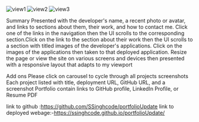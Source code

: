 ![view1](https://user-images.githubusercontent.com/90226185/142097980-02198e77-5f57-45e0-8c3e-4cc9b7141d41.JPG)
![view2](https://user-images.githubusercontent.com/90226185/142098034-15955f19-f08c-4855-8d1d-c17b3554230c.JPG)
![view3](https://user-images.githubusercontent.com/90226185/142098062-fe27652c-fb00-4d13-8d7f-c6a78bd8b6e3.JPG)


Summary
Presented with the developer's name, a recent photo or avatar, and links to sections about them, their work, and how to contact me. Click one of the links in the navigation then the UI scrolls to the corresponding section.Click on the link to the section about their work then the UI scrolls to a section with titled images of the developer's applications. Click on the images of the applications then taken to that deployed application. Resize the page or view the site on various screens and devices then presented with a responsive layout that adapts to my viewport


Add ons 
Please click on carousel to cycle through all projects screenshots 
Each project listed with title, deployment URL, GitHub URL, and a screenshot
Portfolio contain links to GitHub profile, LinkedIn Profile, or Resume PDF

link to github :https://github.com/SSinghcode/portfolioUpdate
link to deployed webage:-https://ssinghcode.github.io/portfolioUpdate/
